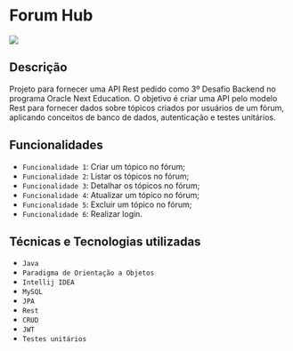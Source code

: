 # Forum Hub
![](assets/)

## Descrição 
Projeto para fornecer uma API Rest pedido como 3º Desafio Backend no programa Oracle Next Education. 
O objetivo é criar uma API pelo modelo Rest para fornecer dados sobre tópicos criados por usuários de 
um fórum, aplicando conceitos de banco de dados, autenticação e testes unitários.

## Funcionalidades
- `Funcionalidade 1`: Criar um tópico no fórum;
- `Funcionalidade 2`: Listar os tópicos no fórum;
- `Funcionalidade 3`: Detalhar os tópicos no fórum;
- `Funcionalidade 4`: Atualizar um tópico no fórum;
- `Funcionalidade 5`: Excluir um tópico no fórum;
- `Funcionalidade 6`: Realizar login.

## Técnicas e Tecnologias utilizadas
- `Java`
- `Paradigma de Orientação a Objetos`
- `Intellij IDEA`
- `MySQL`
- `JPA`
- `Rest`
- `CRUD`
- `JWT`
- `Testes unitários`
